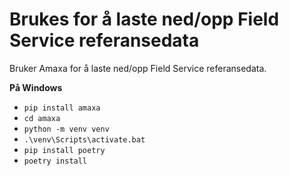 # Brukes for å laste ned/opp Field Service referansedata


Bruker Amaxa for å laste ned/opp Field Service referansedata.

**På Windows**
* `pip install amaxa`
* `cd amaxa`
* `python -m venv venv`
* `.\venv\Scripts\activate.bat`
* `pip install poetry`
* `poetry install`